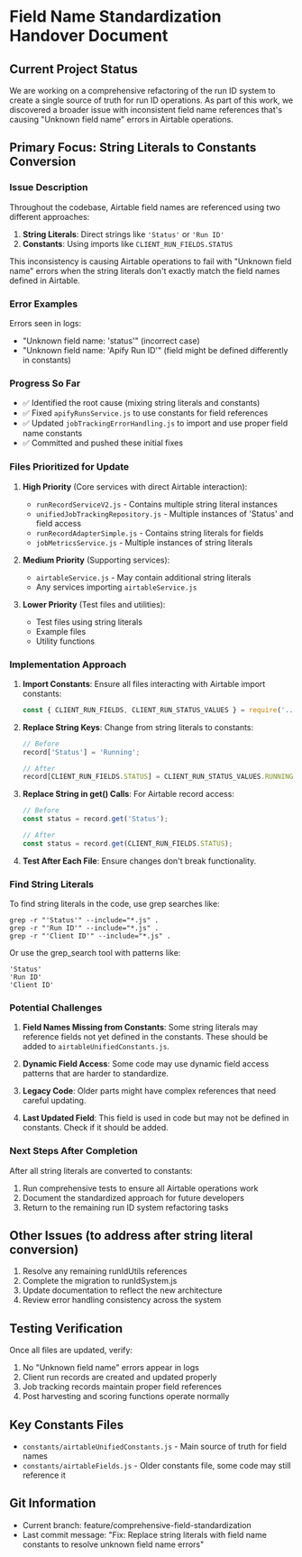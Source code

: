 # Field Name Standardization Handover Document

## Current Project Status
We are working on a comprehensive refactoring of the run ID system to create a single source of truth for run ID operations. As part of this work, we discovered a broader issue with inconsistent field name references that's causing "Unknown field name" errors in Airtable operations.

## Primary Focus: String Literals to Constants Conversion

### Issue Description
Throughout the codebase, Airtable field names are referenced using two different approaches:
1. **String Literals**: Direct strings like `'Status'` or `'Run ID'`
2. **Constants**: Using imports like `CLIENT_RUN_FIELDS.STATUS`

This inconsistency is causing Airtable operations to fail with "Unknown field name" errors when the string literals don't exactly match the field names defined in Airtable.

### Error Examples
Errors seen in logs:
- "Unknown field name: 'status'" (incorrect case)
- "Unknown field name: 'Apify Run ID'" (field might be defined differently in constants)

### Progress So Far
- ✅ Identified the root cause (mixing string literals and constants)
- ✅ Fixed `apifyRunsService.js` to use constants for field references 
- ✅ Updated `jobTrackingErrorHandling.js` to import and use proper field name constants
- ✅ Committed and pushed these initial fixes

### Files Prioritized for Update
1. **High Priority** (Core services with direct Airtable interaction):
   - `runRecordServiceV2.js` - Contains multiple string literal instances
   - `unifiedJobTrackingRepository.js` - Multiple instances of 'Status' and field access
   - `runRecordAdapterSimple.js` - Contains string literals for fields
   - `jobMetricsService.js` - Multiple instances of string literals

2. **Medium Priority** (Supporting services):
   - `airtableService.js` - May contain additional string literals
   - Any services importing `airtableService.js`

3. **Lower Priority** (Test files and utilities):
   - Test files using string literals
   - Example files
   - Utility functions

### Implementation Approach
1. **Import Constants**: Ensure all files interacting with Airtable import constants:
   ```javascript
   const { CLIENT_RUN_FIELDS, CLIENT_RUN_STATUS_VALUES } = require('../constants/airtableUnifiedConstants');
   ```

2. **Replace String Keys**: Change from string literals to constants:
   ```javascript
   // Before
   record['Status'] = 'Running';
   
   // After
   record[CLIENT_RUN_FIELDS.STATUS] = CLIENT_RUN_STATUS_VALUES.RUNNING;
   ```

3. **Replace String in get() Calls**: For Airtable record access:
   ```javascript
   // Before
   const status = record.get('Status');
   
   // After
   const status = record.get(CLIENT_RUN_FIELDS.STATUS);
   ```

4. **Test After Each File**: Ensure changes don't break functionality.

### Find String Literals
To find string literals in the code, use grep searches like:
```
grep -r "'Status'" --include="*.js" .
grep -r "'Run ID'" --include="*.js" .
grep -r "'Client ID'" --include="*.js" .
```

Or use the grep_search tool with patterns like:
```
'Status'
'Run ID'
'Client ID'
```

### Potential Challenges
1. **Field Names Missing from Constants**: Some string literals may reference fields not yet defined in the constants. These should be added to `airtableUnifiedConstants.js`.

2. **Dynamic Field Access**: Some code may use dynamic field access patterns that are harder to standardize.

3. **Legacy Code**: Older parts might have complex references that need careful updating.

4. **Last Updated Field**: This field is used in code but may not be defined in constants. Check if it should be added.

### Next Steps After Completion
After all string literals are converted to constants:
1. Run comprehensive tests to ensure all Airtable operations work
2. Document the standardized approach for future developers
3. Return to the remaining run ID system refactoring tasks

## Other Issues (to address after string literal conversion)
1. Resolve any remaining runIdUtils references
2. Complete the migration to runIdSystem.js
3. Update documentation to reflect the new architecture
4. Review error handling consistency across the system

## Testing Verification
Once all files are updated, verify:
1. No "Unknown field name" errors appear in logs
2. Client run records are created and updated properly
3. Job tracking records maintain proper field references
4. Post harvesting and scoring functions operate normally

## Key Constants Files
- `constants/airtableUnifiedConstants.js` - Main source of truth for field names
- `constants/airtableFields.js` - Older constants file, some code may still reference it

## Git Information
- Current branch: feature/comprehensive-field-standardization
- Last commit message: "Fix: Replace string literals with field name constants to resolve unknown field name errors"